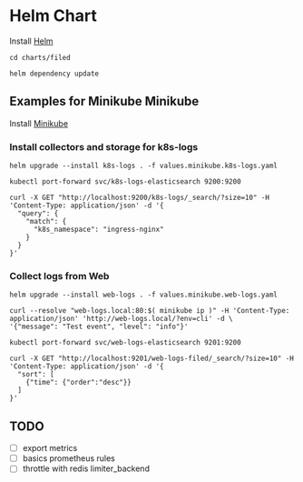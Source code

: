 # Helm Chart

Install [Helm](https://helm.sh/docs/intro/install/)

```shell
cd charts/filed

helm dependency update
```

## Examples for Minikube Minikube

Install [Minikube](https://minikube.sigs.k8s.io/docs/start/)

### Install collectors and storage for k8s-logs

```shell
helm upgrade --install k8s-logs . -f values.minikube.k8s-logs.yaml

kubectl port-forward svc/k8s-logs-elasticsearch 9200:9200

curl -X GET "http://localhost:9200/k8s-logs/_search/?size=10" -H 'Content-Type: application/json' -d '{
  "query": {
    "match": {
      "k8s_namespace": "ingress-nginx"
    }
  }
}'
```

### Collect logs from Web

```shell
helm upgrade --install web-logs . -f values.minikube.web-logs.yaml

curl --resolve "web-logs.local:80:$( minikube ip )" -H 'Content-Type: application/json' 'http://web-logs.local/?env=cli' -d \
'{"message": "Test event", "level": "info"}'

kubectl port-forward svc/web-logs-elasticsearch 9201:9200

curl -X GET "http://localhost:9201/web-logs-filed/_search/?size=10" -H 'Content-Type: application/json' -d '{
  "sort": [
    {"time": {"order":"desc"}}
  ]
}'
```

## TODO

- [ ] export metrics
- [ ] basics prometheus rules
- [ ] throttle with redis limiter_backend
